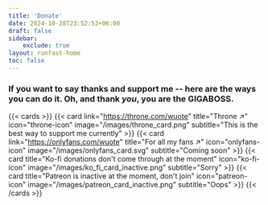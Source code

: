 ```yaml
---
title: 'Donate'
date: 2024-10-28T23:52:53+06:00
draft: false
sidebar:
    exclude: true
layout: runfast-home
toc: false
---
```


### If you want to say thanks and support me -- here are the ways you can do it. Oh, and thank _you_, you are the GIGABOSS.

{{< cards >}}
{{< card link="https://throne.com/wuote" title="Throne ↗" icon="throne-icon" image="/images/throne_card.png" subtitle="This is the best way to support me currently" >}}
{{< card link="https://onlyfans.com/wuote" title="For all my fans ↗" icon="onlyfans-icon" image="/images/onlyfans_card.svg" subtitle="Coming soon" >}}
{{< card title="Ko-fi donations don't come through at the moment" icon="ko-fi-icon" image="/images/ko_fi_card_inactive.png" subtitle="Sorry" >}}
{{< card title="Patreon is inactive at the moment, don't join" icon="patreon-icon" image="/images/patreon_card_inactive.png" subtitle="Oops" >}}
{{< /cards >}}
